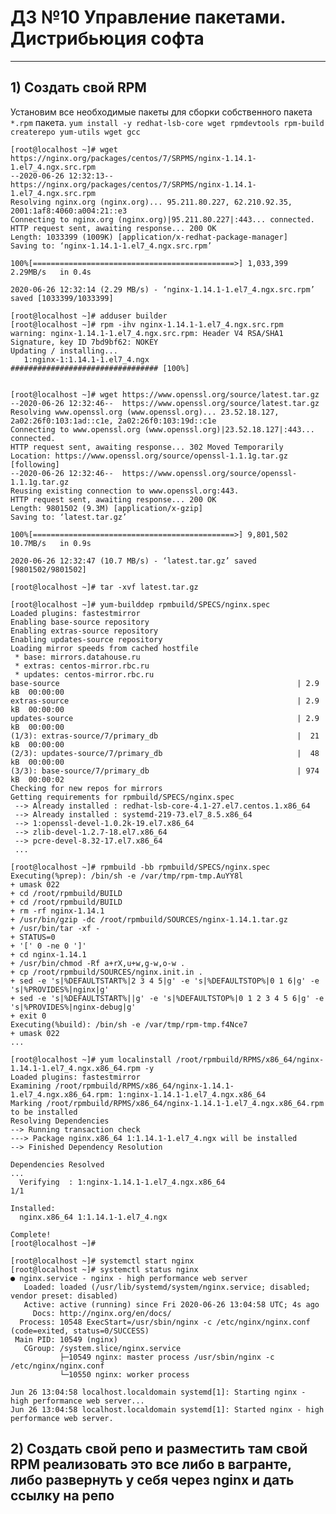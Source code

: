 # ДЗ №10 Управление пакетами. Дистрибьюция софта 
--------------------------------------------------------------------------------------------
## 1) Cоздать свой RPM
Установим все необходимые пакеты для сборки собственного пакета ```*.rpm``` пакета.
```yum install -y redhat-lsb-core wget rpmdevtools rpm-build createrepo yum-utils wget gcc```


```
[root@localhost ~]# wget https://nginx.org/packages/centos/7/SRPMS/nginx-1.14.1-1.el7_4.ngx.src.rpm
--2020-06-26 12:32:13--  https://nginx.org/packages/centos/7/SRPMS/nginx-1.14.1-1.el7_4.ngx.src.rpm
Resolving nginx.org (nginx.org)... 95.211.80.227, 62.210.92.35, 2001:1af8:4060:a004:21::e3
Connecting to nginx.org (nginx.org)|95.211.80.227|:443... connected.
HTTP request sent, awaiting response... 200 OK
Length: 1033399 (1009K) [application/x-redhat-package-manager]
Saving to: ‘nginx-1.14.1-1.el7_4.ngx.src.rpm’

100%[=============================================>] 1,033,399   2.29MB/s   in 0.4s   

2020-06-26 12:32:14 (2.29 MB/s) - ‘nginx-1.14.1-1.el7_4.ngx.src.rpm’ saved [1033399/1033399]
```
```
[root@localhost ~]# adduser builder
[root@localhost ~]# rpm -ihv nginx-1.14.1-1.el7_4.ngx.src.rpm
warning: nginx-1.14.1-1.el7_4.ngx.src.rpm: Header V4 RSA/SHA1 Signature, key ID 7bd9bf62: NOKEY
Updating / installing...
   1:nginx-1:1.14.1-1.el7_4.ngx       ################################# [100%]
   
```

```
[root@localhost ~]# wget https://www.openssl.org/source/latest.tar.gz
--2020-06-26 12:32:46--  https://www.openssl.org/source/latest.tar.gz
Resolving www.openssl.org (www.openssl.org)... 23.52.18.127, 2a02:26f0:103:1ad::c1e, 2a02:26f0:103:19d::c1e
Connecting to www.openssl.org (www.openssl.org)|23.52.18.127|:443... connected.
HTTP request sent, awaiting response... 302 Moved Temporarily
Location: https://www.openssl.org/source/openssl-1.1.1g.tar.gz [following]
--2020-06-26 12:32:46--  https://www.openssl.org/source/openssl-1.1.1g.tar.gz
Reusing existing connection to www.openssl.org:443.
HTTP request sent, awaiting response... 200 OK
Length: 9801502 (9.3M) [application/x-gzip]
Saving to: ‘latest.tar.gz’

100%[=============================================>] 9,801,502   10.7MB/s   in 0.9s   

2020-06-26 12:32:47 (10.7 MB/s) - ‘latest.tar.gz’ saved [9801502/9801502]
```


```
[root@localhost ~]# tar -xvf latest.tar.gz
```


```
[root@localhost ~]# yum-builddep rpmbuild/SPECS/nginx.spec
Loaded plugins: fastestmirror
Enabling base-source repository
Enabling extras-source repository
Enabling updates-source repository
Loading mirror speeds from cached hostfile
 * base: mirrors.datahouse.ru
 * extras: centos-mirror.rbc.ru
 * updates: centos-mirror.rbc.ru
base-source                                                     | 2.9 kB  00:00:00     
extras-source                                                   | 2.9 kB  00:00:00     
updates-source                                                  | 2.9 kB  00:00:00     
(1/3): extras-source/7/primary_db                               |  21 kB  00:00:00     
(2/3): updates-source/7/primary_db                              |  48 kB  00:00:00     
(3/3): base-source/7/primary_db                                 | 974 kB  00:00:02     
Checking for new repos for mirrors
Getting requirements for rpmbuild/SPECS/nginx.spec
 --> Already installed : redhat-lsb-core-4.1-27.el7.centos.1.x86_64
 --> Already installed : systemd-219-73.el7_8.5.x86_64
 --> 1:openssl-devel-1.0.2k-19.el7.x86_64
 --> zlib-devel-1.2.7-18.el7.x86_64
 --> pcre-devel-8.32-17.el7.x86_64
 ...
```

```
[root@localhost ~]# rpmbuild -bb rpmbuild/SPECS/nginx.spec
Executing(%prep): /bin/sh -e /var/tmp/rpm-tmp.AuYY8l
+ umask 022
+ cd /root/rpmbuild/BUILD
+ cd /root/rpmbuild/BUILD
+ rm -rf nginx-1.14.1
+ /usr/bin/gzip -dc /root/rpmbuild/SOURCES/nginx-1.14.1.tar.gz
+ /usr/bin/tar -xf -
+ STATUS=0
+ '[' 0 -ne 0 ']'
+ cd nginx-1.14.1
+ /usr/bin/chmod -Rf a+rX,u+w,g-w,o-w .
+ cp /root/rpmbuild/SOURCES/nginx.init.in .
+ sed -e 's|%DEFAULTSTART%|2 3 4 5|g' -e 's|%DEFAULTSTOP%|0 1 6|g' -e 's|%PROVIDES%|nginx|g'
+ sed -e 's|%DEFAULTSTART%||g' -e 's|%DEFAULTSTOP%|0 1 2 3 4 5 6|g' -e 's|%PROVIDES%|nginx-debug|g'
+ exit 0
Executing(%build): /bin/sh -e /var/tmp/rpm-tmp.f4Nce7
+ umask 022
...
```

```
[root@localhost ~]# yum localinstall /root/rpmbuild/RPMS/x86_64/nginx-1.14.1-1.el7_4.ngx.x86_64.rpm -y
Loaded plugins: fastestmirror
Examining /root/rpmbuild/RPMS/x86_64/nginx-1.14.1-1.el7_4.ngx.x86_64.rpm: 1:nginx-1.14.1-1.el7_4.ngx.x86_64
Marking /root/rpmbuild/RPMS/x86_64/nginx-1.14.1-1.el7_4.ngx.x86_64.rpm to be installed
Resolving Dependencies
--> Running transaction check
---> Package nginx.x86_64 1:1.14.1-1.el7_4.ngx will be installed
--> Finished Dependency Resolution

Dependencies Resolved
...
  Verifying  : 1:nginx-1.14.1-1.el7_4.ngx.x86_64                                                                                                                                                               1/1 

Installed:
  nginx.x86_64 1:1.14.1-1.el7_4.ngx                                                                                                                                                                                

Complete!
[root@localhost ~]# 
```

```
[root@localhost ~]# systemctl start nginx
[root@localhost ~]# systemctl status nginx
● nginx.service - nginx - high performance web server
   Loaded: loaded (/usr/lib/systemd/system/nginx.service; disabled; vendor preset: disabled)
   Active: active (running) since Fri 2020-06-26 13:04:58 UTC; 4s ago
     Docs: http://nginx.org/en/docs/
  Process: 10548 ExecStart=/usr/sbin/nginx -c /etc/nginx/nginx.conf (code=exited, status=0/SUCCESS)
 Main PID: 10549 (nginx)
   CGroup: /system.slice/nginx.service
           ├─10549 nginx: master process /usr/sbin/nginx -c /etc/nginx/nginx.conf
           └─10550 nginx: worker process

Jun 26 13:04:58 localhost.localdomain systemd[1]: Starting nginx - high performance web server...
Jun 26 13:04:58 localhost.localdomain systemd[1]: Started nginx - high performance web server.
```


## 2) Cоздать свой репо и разместить там свой RPM реализовать это все либо в вагранте, либо развернуть у себя через nginx и дать ссылку на репо
